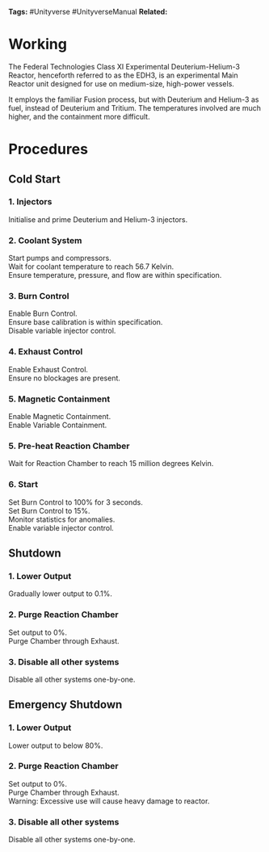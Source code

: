 **Tags:** #Unityverse #UnityverseManual
**Related:** 
# Working
The Federal Technologies Class XI Experimental Deuterium-Helium-3 Reactor, henceforth referred to as the EDH3, is an experimental Main Reactor unit designed for use on medium-size, high-power vessels.

It employs the familiar Fusion process, but with Deuterium and Helium-3 as fuel, instead of Deuterium and Tritium. The temperatures involved are much higher, and the containment more difficult.

# Procedures
## Cold Start
### 1. Injectors
Initialise and prime Deuterium and Helium-3 injectors.
### 2. Coolant System
Start pumps and compressors.  
Wait for coolant temperature to reach 56.7 Kelvin.  
Ensure temperature, pressure, and flow are within specification.
### 3. Burn Control
Enable Burn Control.  
Ensure base calibration is within specification.  
Disable variable injector control.
### 4. Exhaust Control
Enable Exhaust Control.  
Ensure no blockages are present.
### 5. Magnetic Containment
Enable Magnetic Containment.  
Enable Variable Containment.
### 5. Pre-heat Reaction Chamber
Wait for Reaction Chamber to reach 15 million degrees Kelvin.
### 6. Start
Set Burn Control to 100% for 3 seconds.  
Set Burn Control to 15%.  
Monitor statistics for anomalies.  
Enable variable injector control.
## Shutdown
### 1. Lower Output
Gradually lower output to 0.1%.
### 2. Purge Reaction Chamber
Set output to 0%.  
Purge Chamber through Exhaust.
### 3. Disable all other systems
Disable all other systems one-by-one.
## Emergency Shutdown
### 1. Lower Output
Lower output to below 80%.
### 2. Purge Reaction Chamber
Set output to 0%.  
Purge Chamber through Exhaust.  
Warning: Excessive use will cause heavy damage to reactor.
### 3. Disable all other systems
Disable all other systems one-by-one.